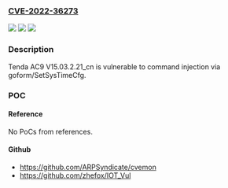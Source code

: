 ### [CVE-2022-36273](https://cve.mitre.org/cgi-bin/cvename.cgi?name=CVE-2022-36273)
![](https://img.shields.io/static/v1?label=Product&message=n%2Fa&color=blue)
![](https://img.shields.io/static/v1?label=Version&message=n%2Fa&color=blue)
![](https://img.shields.io/static/v1?label=Vulnerability&message=n%2Fa&color=brighgreen)

### Description

Tenda AC9 V15.03.2.21_cn is vulnerable to command injection via goform/SetSysTimeCfg.

### POC

#### Reference
No PoCs from references.

#### Github
- https://github.com/ARPSyndicate/cvemon
- https://github.com/zhefox/IOT_Vul


